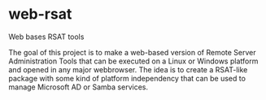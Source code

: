 # web-rsat
Web bases RSAT tools

The goal of this project is to make a web-based version of Remote Server Administration Tools that can be executed on a Linux or Windows platform and opened in any major webbrowser. The idea is to create a RSAT-like package with some kind of platform independency that can be used to manage Microsoft AD or Samba services.

